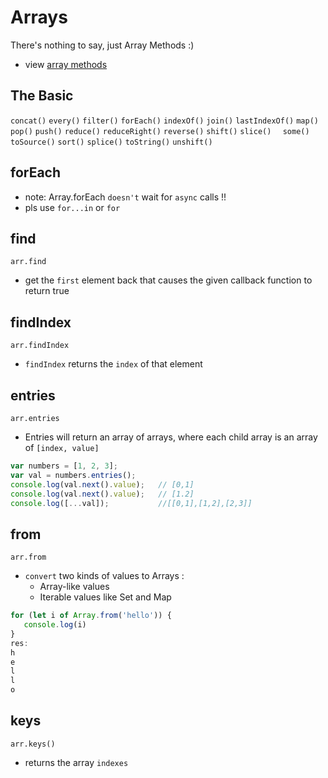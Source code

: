# Arrays

There's nothing to say, just Array Methods :)  
- view [array methods](https://www.tutorialspoint.com/es6/es6_arrays.htm)

## The Basic
`concat()` `every()` `filter()` `forEach()` `indexOf()` `join()` `lastIndexOf()` `map()` `pop()` `push()` `reduce()` `reduceRight()` `reverse()` `shift()` `slice()` `	some()` `toSource()` `sort()` `splice()` `toString()` `unshift()` 

## forEach
- note: Array.forEach `doesn't` wait for `async` calls !!
- pls use `for...in` or `for`


## find
`arr.find` 
- get the `first` element back that causes the given callback function to return true
## findIndex
`arr.findIndex`
- `findIndex` returns the `index` of that element
## entries
 `arr.entries` 
- Entries will return an array of arrays, where each child array is an array of `[index, value]`
``` ts
var numbers = [1, 2, 3]; 
var val = numbers.entries(); 
console.log(val.next().value);   // [0,1] 
console.log(val.next().value);   // [1.2] 
console.log([...val]);           //[[0,1],[1,2],[2,3]]
```
## from
`arr.from`  
- `convert` two kinds of values to Arrays :
  - Array-like values
  - Iterable values like Set and Map
``` js
for (let i of Array.from('hello')) { 
   console.log(i) 
}
res: 
h                               
e                               
l                               
l                               
o
```
## keys
`arr.keys()`
-  returns the array `indexes`